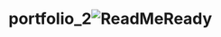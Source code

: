# portfolio_2![ReadMeReady](https://user-images.githubusercontent.com/36928069/189134894-ae5c9b61-6915-424b-ac6c-8a50642e50ef.png)
